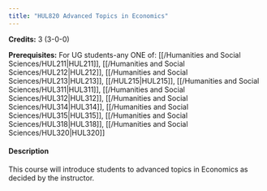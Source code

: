 ```yaml
---
title: "HUL820 Advanced Topics in Economics"
---
```

**Credits:** 3 (3-0-0)

**Prerequisites:** For UG students-any ONE of: [[/Humanities and Social Sciences/HUL211|HUL211]], [[/Humanities and Social Sciences/HUL212|HUL212]], [[/Humanities and Social Sciences/HUL213|HUL213]], [[/HUL215|HUL215]], [[/Humanities and Social Sciences/HUL311|HUL311]], [[/Humanities and Social Sciences/HUL312|HUL312]], [[/Humanities and Social Sciences/HUL314|HUL314]], [[/Humanities and Social Sciences/HUL315|HUL315]], [[/Humanities and Social Sciences/HUL318|HUL318]], [[/Humanities and Social Sciences/HUL320|HUL320]]

#### Description
This course will introduce students to advanced topics in Economics as decided by the instructor.